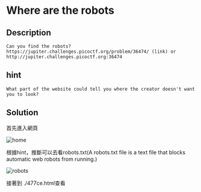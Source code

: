 # Where are the robots

## Description
```Can you find the robots? https://jupiter.challenges.picoctf.org/problem/36474/ (link) or http://jupiter.challenges.picoctf.org:36474```

## hint
```What part of the website could tell you where the creator doesn't want you to look?```

## Solution
首先進入網頁

![home](https://github.com/Kuanchiayi/CTF_Writeups/blob/main/Web%20Exploitation/where%20are%20the%20robots/%E8%9E%A2%E5%B9%95%E6%93%B7%E5%8F%96%E7%95%AB%E9%9D%A2%202023-12-28%20164226.png)

根據hint，推斷可以去看robots.txt(A robots.txt file is a text file that blocks automatic web robots from running.)

![robots](https://github.com/Kuanchiayi/CTF_Writeups/blob/main/Web%20Exploitation/where%20are%20the%20robots/%E8%9E%A2%E5%B9%95%E6%93%B7%E5%8F%96%E7%95%AB%E9%9D%A2%202023-12-28%20164320.png)

接著到 ./477ce.html查看


